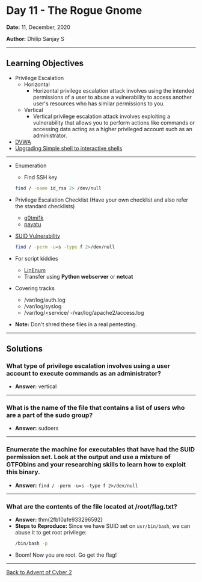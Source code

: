 # Day 11 - The Rogue Gnome

**Date:** 11, December, 2020

**Author:** Dhilip Sanjay S

---

## Learning Objectives
- Privilege Escalation
    - Horizontal
        - Horizontal privilege escalation attack involves using the intended permissions of a user to abuse a vulnerability to access another user's resources who has similar permissions to you.
    -  Vertical
        - Vertical privilege escalation attack involves exploiting a vulnerability that allows you to perform actions like commands or accessing data acting as a higher privileged account such as an administrator.
- [DVWA](http://www.dvwa.co.uk/)
- [Upgrading Simple shell to interactive shells](https://blog.ropnop.com/upgrading-simple-shells-to-fully-interactive-ttys)

---
- Enumeration
    - Find SSH key
    ```bash
    find / -name id_rsa 2> /dev/null    
    ```

- Privilege Escalation Checklist (Have your own checklist and also refer the standard checklists)
    - [g0tmi1k](https://blog.g0tmi1k.com/2011/08/basic-linux-privilege-escalation)
    - [payatu](https://payatu.com/guide-linux-privilege-escalation)

- [SUID Vulnerability](https://gtfobins.github.io/)
    ```bash
    find / -perm -u=s -type f 2>/dev/null    
    ```

- For script kiddies
    - [LinEnum](https://raw.githubusercontent.com/rebootuser/LinEnum/master/LinEnum.sh)
    - Transfer using **Python webserver** or **netcat**
    
- Covering tracks
    - /var/log/auth.log
    - /var/log/syslog
    - /var/log/<service/
        -/var/log/apache2/access.log

- **Note:** Don't shred these files in a real pentesting.

---

## Solutions

### What type of privilege escalation involves using a user account to execute commands as an administrator?
- **Answer:** vertical
---

### What is the name of the file that contains a list of users who are a part of the sudo group?
- **Answer:** sudoers
---

### Enumerate the machine for executables that have had the SUID permission set. Look at the output and use a mixture of GTFObins and your researching skills to learn how to exploit this binary.
- **Answer:** `find / -perm -u=s -type f 2>/dev/null`
---

### What are the contents of the file located at /root/flag.txt?
- **Answer:** thm{2fb10afe933296592}
- **Steps to Reproduce:** Since we have SUID set on `usr/bin/bash`, we can abuse it to get root privilege:
    ```bash
    /bin/bash -p
    ```
- Boom! Now you are root. Go get the flag!
---

[Back to Advent of Cyber 2](/TryHackMe/Advent%20of%20Cyber%202) 